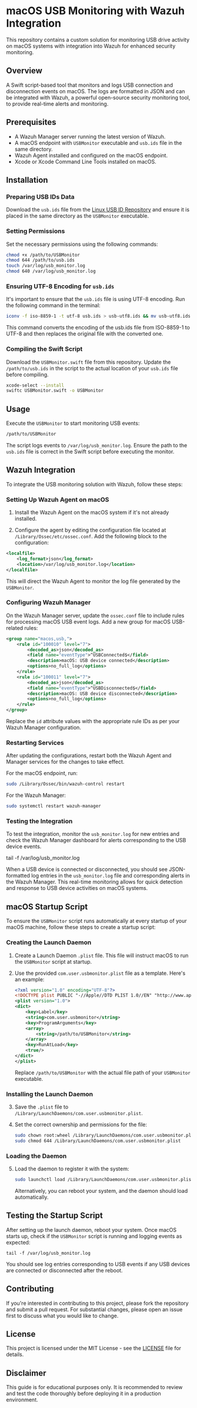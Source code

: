 # macOS USB Monitoring with Wazuh Integration

This repository contains a custom solution for monitoring USB drive activity on macOS systems with integration into Wazuh for enhanced security monitoring.

## Overview

A Swift script-based tool that monitors and logs USB connection and disconnection events on macOS. The logs are formatted in JSON and can be integrated with Wazuh, a powerful open-source security monitoring tool, to provide real-time alerts and monitoring.

## Prerequisites

- A Wazuh Manager server running the latest version of Wazuh.
- A macOS endpoint with `USBMonitor` executable and `usb.ids` file in the same directory.
- Wazuh Agent installed and configured on the macOS endpoint.
- Xcode or Xcode Command Line Tools installed on macOS.

## Installation

### Preparing USB IDs Data

Download the `usb.ids` file from the [Linux USB ID Repository](http://www.linux-usb.org/usb-ids.html) and ensure it is placed in the same directory as the `USBMonitor` executable.

### Setting Permissions

Set the necessary permissions using the following commands:

```sh
chmod +x /path/to/USBMonitor
chmod 644 /path/to/usb.ids
touch /var/log/usb_monitor.log
chmod 640 /var/log/usb_monitor.log
```

### Ensuring UTF-8 Encoding for `usb.ids`

It's important to ensure that the `usb.ids` file is using UTF-8 encoding. Run the following command in the terminal:

```sh
iconv -f iso-8859-1 -t utf-8 usb.ids > usb-utf8.ids && mv usb-utf8.ids usb.ids
```

This command converts the encoding of the usb.ids file from ISO-8859-1 to UTF-8 and then replaces the original file with the converted one.

### Compiling the Swift Script

Download the `USBMonitor.swift` file from this repository.  Update the `/path/to/usb.ids` in the script to the actual location of your `usb.ids` file before compiling.

```sh
xcode-select --install
swiftc USBMonitor.swift -o USBMonitor
```

## Usage

Execute the `USBMonitor` to start monitoring USB events:

```sh
/path/to/USBMonitor
```

The script logs events to `/var/log/usb_monitor.log`. Ensure the path to the `usb.ids` file is correct in the Swift script before executing the monitor.

## Wazuh Integration

To integrate the USB monitoring solution with Wazuh, follow these steps:

### Setting Up Wazuh Agent on macOS

1. Install the Wazuh Agent on the macOS system if it's not already installed.

2. Configure the agent by editing the configuration file located at `/Library/Ossec/etc/ossec.conf`. Add the following block to the configuration:

```xml
<localfile>
    <log_format>json</log_format>
    <location>/var/log/usb_monitor.log</location>
</localfile>
```

This will direct the Wazuh Agent to monitor the log file generated by the `USBMonitor`.

### Configuring Wazuh Manager

On the Wazuh Manager server, update the `ossec.conf` file to include rules for processing macOS USB event logs. Add a new group for macOS USB-related rules:

```xml
<group name="macos,usb,">
    <rule id="100010" level="7">
        <decoded_as>json</decoded_as>
        <field name="eventType">^USBConnected$</field>
        <description>macOS: USB device connected</description>
        <options>no_full_log</options>
    </rule>
    <rule id="100011" level="7">
        <decoded_as>json</decoded_as>
        <field name="eventType">^USBDisconnected$</field>
        <description>macOS: USB device disconnected</description>
        <options>no_full_log</options>
    </rule>
</group>
```
Replace the `id` attribute values with the appropriate rule IDs as per your Wazuh Manager configuration.

### Restarting Services

After updating the configurations, restart both the Wazuh Agent and Manager services for the changes to take effect.

For the macOS endpoint, run:

```sh
sudo /Library/Ossec/bin/wazuh-control restart
```

For the Wazuh Manager:

```sh
sudo systemctl restart wazuh-manager
```
### Testing the Integration

To test the integration, monitor the `usb_monitor.log` for new entries and check the Wazuh Manager dashboard for alerts corresponding to the USB device events.

tail -f /var/log/usb_monitor.log

When a USB device is connected or disconnected, you should see JSON-formatted log entries in the `usb_monitor.log` file and corresponding alerts in the Wazuh Manager. This real-time monitoring allows for quick detection and response to USB device activities on macOS systems.

## macOS Startup Script

To ensure the `USBMonitor` script runs automatically at every startup of your macOS machine, follow these steps to create a startup script:

### Creating the Launch Daemon

1. Create a Launch Daemon `.plist` file. This file will instruct macOS to run the `USBMonitor` script at startup.

2. Use the provided `com.user.usbmonitor.plist` file as a template. Here's an example:

    ```xml
    <?xml version="1.0" encoding="UTF-8"?>
    <!DOCTYPE plist PUBLIC "-//Apple//DTD PLIST 1.0//EN" "http://www.apple.com/DTDs/PropertyList-1.0.dtd">
    <plist version="1.0">
    <dict>
        <key>Label</key>
        <string>com.user.usbmonitor</string>
        <key>ProgramArguments</key>
        <array>
            <string>/path/to/USBMonitor</string>
        </array>
        <key>RunAtLoad</key>
        <true/>
    </dict>
    </plist>
    ```

    Replace `/path/to/USBMonitor` with the actual file path of your `USBMonitor` executable.

### Installing the Launch Daemon

3. Save the `.plist` file to `/Library/LaunchDaemons/com.user.usbmonitor.plist`.

4. Set the correct ownership and permissions for the file:

    ```sh
    sudo chown root:wheel /Library/LaunchDaemons/com.user.usbmonitor.plist
    sudo chmod 644 /Library/LaunchDaemons/com.user.usbmonitor.plist
    ```

### Loading the Daemon

5. Load the daemon to register it with the system:

    ```sh
    sudo launchctl load /Library/LaunchDaemons/com.user.usbmonitor.plist
    ```

    Alternatively, you can reboot your system, and the daemon should load automatically.

## Testing the Startup Script

After setting up the launch daemon, reboot your system. Once macOS starts up, check if the `USBMonitor` script is running and logging events as expected:

    tail -f /var/log/usb_monitor.log

You should see log entries corresponding to USB events if any USB devices are connected or disconnected after the reboot.

## Contributing

If you're interested in contributing to this project, please fork the repository and submit a pull request. For substantial changes, please open an issue first to discuss what you would like to change.

## License

This project is licensed under the MIT License - see the [LICENSE](LICENSE) file for details.

## Disclaimer

This guide is for educational purposes only. It is recommended to review and test the code thoroughly before deploying it in a production environment.
